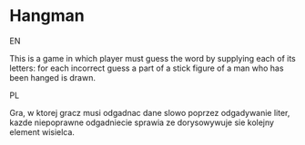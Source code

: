 # Hangman
EN

This is a game in which player must guess the word by supplying each of its letters: for each incorrect guess a part of a stick figure of a man who has been hanged is drawn.


PL

Gra, w ktorej gracz musi odgadnac dane slowo poprzez odgadywanie liter, kazde niepoprawne odgadniecie sprawia ze dorysowywuje sie kolejny element wisielca.
